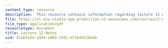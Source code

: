 ```yaml
---
content_type: resource
description: 'This resource contains information regarding lecture 12 notes. '
file: https://ol-ocw-studio-app-production.s3.amazonaws.com/courses/2-682-acoustical-oceanography-spring-2012/81abfa54a934a8892501ef16dd126ede_MIT2_682S12_lec12.pdf
file_type: application/pdf
resourcetype: Document
title: Lecture 12 Notes
uid: 81abfa54-a934-a889-2501-ef16dd126ede
---
```


